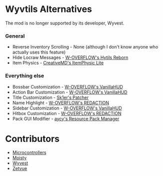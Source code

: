 # Wyvtils Alternatives
The mod is no longer supported by its developer, Wyvest.

### General

* Reverse Inventory Scrolling - None (although I don't know anyone who actually uses this feature)
* Hide Locraw Messages - [W-OVERFLOW's Hytils Reborn](https://github.com/W-OVERFLOW/Hytils-Reborn/releases/latest)
* Item Physics - [CreativeMD's ItemPhysic Lite](https://www.curseforge.com/minecraft/mc-mods/itemphysic-lite/files/2439695)

### Everything else
* Bossbar Customization - [W-OVERFLOW's VanillaHUD](https://github.com/W-OVERFLOW/VanillaHUD/releases/latest)
* Action Bar Customization - [W-OVERFLOW's VanillaHUD](https://github.com/W-OVERFLOW/VanillaHUD/releases/latest)
* Title Customization - [Sk1er's Patcher](https://sk1er.club/mods/patcher)
* Name Highlight - [W-OVERFLOW's REDACTION](https://github.com/W-OVERFLOW/REDACTION/releases/latest)
* Sidebar Customization - [W-OVERFLOW's VanillaHUD](https://github.com/W-OVERFLOW/VanillaHUD/releases/latest)
* Hitbox Customization - [W-OVERFLOW's REDACTION](https://github.com/W-OVERFLOW/REDACTION/releases/latest)
* Pack GUI Modifier - [aycy's Resource Pack Manager](https://www.youtube.com/watch?v=OQZFWrrEcYM)

# Contributors

* [Microcontrollers](https://github.com/microcontrollersdev)
* [Moisty](https://github.com/Mqisty)
* [Wyvest](https://github.com/Wyvest)
* [Zetvue](https://zetvue.carrd.co)

